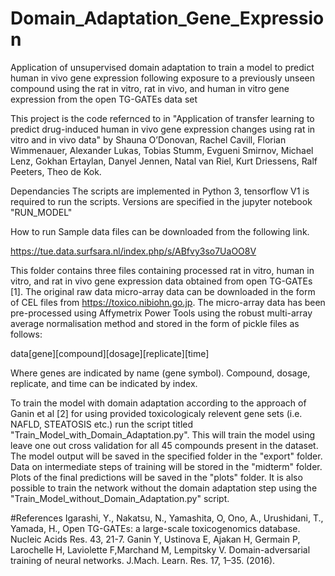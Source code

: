 # Domain_Adaptation_Gene_Expression
Application of unsupervised domain adaptation to train a model to predict human in vivo gene expression following exposure to a previously unseen compound using the rat in vitro, rat in vivo, and human in vitro gene expression from the open TG-GATEs data set

This project is the code refernced to in "Application of transfer learning to predict drug-induced human in vivo gene expression changes using rat in vitro and in vivo data" by Shauna O’Donovan, Rachel Cavill, Florian Wimmenauer, Alexander Lukas, Tobias Stumm, Evgueni Smirnov, Michael Lenz, Gokhan Ertaylan, Danyel Jennen, Natal van Riel, Kurt Driessens, Ralf Peeters, Theo de Kok.

Dependancies
The scripts are implemented in Python 3, tensorflow V1 is required to run the scripts. Versions are specified in the jupyter notebook "RUN_MODEL"

How to run
Sample data files can be downloaded from the following link.

https://tue.data.surfsara.nl/index.php/s/ABfvy3so7UaOO8V

This folder contains three files containing processed rat in vitro, human in vitro, and rat in vivo gene expression data obtained from open TG-GATEs [1]. The original raw data micro-array data can be downloaded in the form of CEL files from https://toxico.nibiohn.go.jp. The micro-array data has been pre-processed using Affymetrix Power Tools using the robust multi-array average normalisation method and stored in the form of pickle files as follows:

data[gene][compound][dosage][replicate][time]

Where genes are indicated by name (gene symbol). Compound, dosage, replicate, and time can be indicated by index.

To train the model with domain adaptation according to the approach of Ganin et al [2] for using provided toxicologicaly relevent gene sets (i.e. NAFLD, STEATOSIS etc.) run the script titled "Train_Model_with_Domain_Adaptation.py". This will train the model using leave one out cross validation for all 45 compounds present in the dataset. The model output will be saved in the specified folder in the "export" folder. Data on intermediate steps of training will be stored in the "midterm" folder. Plots of the final predictions will be saved in the "plots" folder. It is also possible to train the network without the domain adaptation step using the "Train_Model_without_Domain_Adaptation.py" script. 


#References
Igarashi, Y., Nakatsu, N., Yamashita, O, Ono, A., Urushidani, T., Yamada, H., Open TG-GATEs: a large-scale toxicogenomics database. Nucleic Acids Res. 43, 21-7.
Ganin Y, Ustinova E, Ajakan H, Germain P, Larochelle H, Laviolette F,Marchand M, Lempitsky V. Domain-adversarial training of neural networks. J.Mach. Learn. Res. 17, 1–35. (2016).
